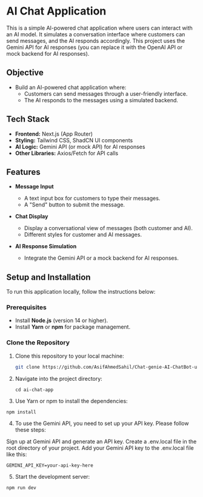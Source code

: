 # AI Chat Application

This is a simple AI-powered chat application where users can interact with an AI model. It simulates a conversation interface where customers can send messages, and the AI responds accordingly. This project uses the Gemini API for AI responses (you can replace it with the OpenAI API or mock backend for AI responses).

## Objective

- Build an AI-powered chat application where:
  - Customers can send messages through a user-friendly interface.
  - The AI responds to the messages using a simulated backend.

## Tech Stack

- **Frontend:** Next.js (App Router)
- **Styling:** Tailwind CSS, ShadCN UI components
- **AI Logic:** Gemini API (or mock API) for AI responses
- **Other Libraries:** Axios/Fetch for API calls

## Features

- **Message Input**
  - A text input box for customers to type their messages.
  - A "Send" button to submit the message.

- **Chat Display**
  - Display a conversational view of messages (both customer and AI).
  - Different styles for customer and AI messages.

- **AI Response Simulation**
  - Integrate the Gemini API or a mock backend for AI responses.

## Setup and Installation

To run this application locally, follow the instructions below:

### Prerequisites

- Install **Node.js** (version 14 or higher).
- Install **Yarn** or **npm** for package management.

### Clone the Repository

1. Clone this repository to your local machine:

   ```bash
   git clone https://github.com/AsifAhmedSahil/Chat-genie-AI-ChatBot-using-NextJs-Tailwind-Typescript-Gemini-AI.git
    ```
2. Navigate into the project directory:
    ```
    cd ai-chat-app
    ```
3. Use Yarn or npm to install the dependencies:
```
npm install

```
4. To use the Gemini API, you need to set up your API key. Please follow these steps:

Sign up at Gemini API and generate an API key.
Create a .env.local file in the root directory of your project.
Add your Gemini API key to the .env.local file like this:

```
GEMINI_API_KEY=your-api-key-here

```

5. Start the development server:
```
npm run dev

```

